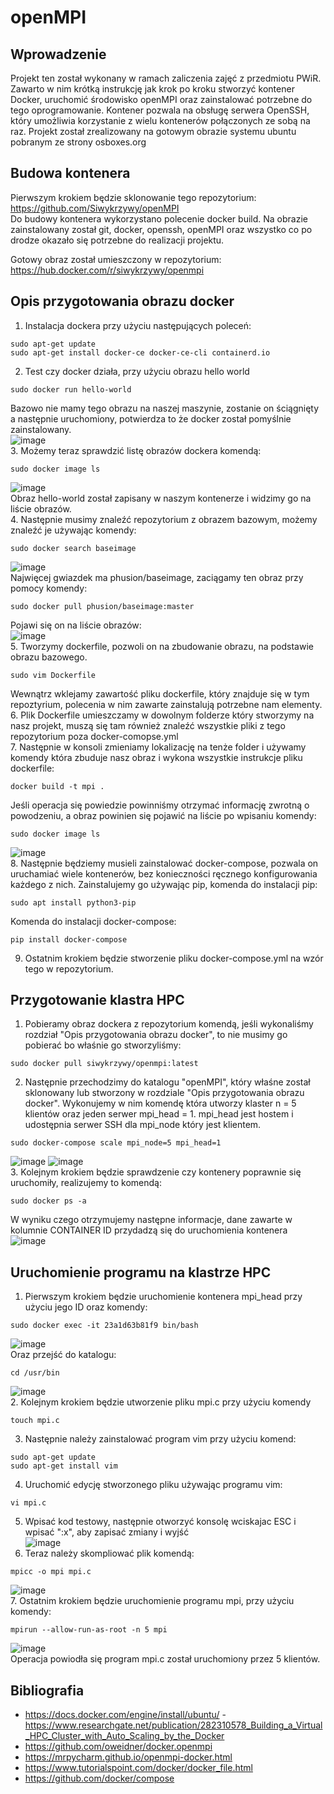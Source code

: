 # openMPI
## Wprowadzenie
Projekt ten został wykonany w ramach zaliczenia zajęć z przedmiotu PWiR. Zawarto w nim krótką instrukcję jak krok po kroku stworzyć kontener Docker, uruchomić środowisko openMPI oraz zainstalować potrzebne do tego oprogramowanie. Kontener pozwala na obsługę serwera OpenSSH, który umożliwia korzystanie z wielu kontenerów połączonych ze sobą na raz. Projekt został zrealizowany na gotowym obrazie systemu ubuntu pobranym ze strony osboxes.org

## Budowa kontenera
Pierwszym krokiem będzie sklonowanie tego repozytorium: https://github.com/Siwykrzywy/openMPI<br/>
Do budowy kontenera wykorzystano polecenie docker build. Na obrazie zainstalowany został git, docker, openssh, openMPI oraz wszystko co po drodze okazało się potrzebne do realizacji projektu.

Gotowy obraz został umieszczony w repozytorium: https://hub.docker.com/r/siwykrzywy/openmpi

## Opis przygotowania obrazu docker
1. Instalacja dockera przy użyciu następujących poleceń:
```
sudo apt-get update
sudo apt-get install docker-ce docker-ce-cli containerd.io
```
2. Test czy docker działa, przy użyciu obrazu hello world
```
sudo docker run hello-world
```
Bazowo nie mamy tego obrazu na naszej maszynie, zostanie on ściągnięty a następnie uruchomiony, potwierdza to że docker został pomyślnie zainstalowany.<br/>
![image](https://user-images.githubusercontent.com/28909864/107254123-4945f880-6a37-11eb-8ae2-f93b111c2d2d.png)<br/>
3. Możemy teraz sprawdzić listę obrazów dockera komendą:
```
sudo docker image ls
```
![image](https://user-images.githubusercontent.com/28909864/107254369-84e0c280-6a37-11eb-81ca-1fd0a81d8a99.png)<br/>
Obraz hello-world został zapisany w naszym kontenerze i widzimy go na liście obrazów.<br/>
4. Następnie musimy znaleźć repozytorium z obrazem bazowym, możemy znaleźć je używając komendy:
```
sudo docker search baseimage
```
![image](https://user-images.githubusercontent.com/28909864/107266301-9b8e1600-6a45-11eb-9bf9-90ce5a67bbd3.png)<br/>
Najwięcej gwiazdek ma phusion/baseimage, zaciągamy ten obraz przy pomocy komendy:
```
sudo docker pull phusion/baseimage:master
```
Pojawi się on na liście obrazów:<br/>
![image](https://user-images.githubusercontent.com/28909864/107267134-c331ae00-6a46-11eb-83e8-389c7e3dfb47.png)<br/>
5. Tworzymy dockerfile, pozwoli on na zbudowanie obrazu, na podstawie obrazu bazowego.
```
sudo vim Dockerfile
```
Wewnątrz wklejamy zawartość pliku dockerfile, który znajduje się w tym repoztyrium, polecenia w nim zawarte zainstalują potrzebne nam elementy.<br/>
6. Plik Dockerfile umieszczamy w dowolnym folderze który stworzymy na nasz projekt, muszą się tam również znaleźć wszystkie pliki z tego repozytorium poza docker-comopse.yml <br/>
7. Następnie w konsoli zmieniamy lokalizację na tenże folder i używamy komendy która zbuduje nasz obraz i wykona wszystkie instrukcje pliku dockerfile:
```
docker build -t mpi .
```
Jeśli operacja się powiedzie powinniśmy otrzymać informację zwrotną o powodzeniu, a obraz powinien się pojawić na liście po wpisaniu komendy:
```
sudo docker image ls
```
![image](https://user-images.githubusercontent.com/28909864/107272145-8f0dbb80-6a4d-11eb-8b67-56717f983685.png)<br/>
8. Następnie będziemy musieli zainstalować docker-compose, pozwala on uruchamiać wiele kontenerów, bez konieczności ręcznego konfigurowania każdego z nich. Zainstalujemy go używając pip, komenda do instalacji pip:
```
sudo apt install python3-pip
```
Komenda do instalacji docker-compose:
```
pip install docker-compose
```
9. Ostatnim krokiem będzie stworzenie pliku docker-compose.yml na wzór tego w repozytorium.
## Przygotowanie klastra HPC
1. Pobieramy obraz dockera z repozytorium komendą, jeśli wykonaliśmy rozdział "Opis przygotowania obrazu docker", to nie musimy go pobierać bo właśnie go stworzyliśmy:
```
sudo docker pull siwykrzywy/openmpi:latest
```
2. Następnie przechodzimy do katalogu "openMPI", który właśne został sklonowany lub stworzony w rozdziale "Opis przygotowania obrazu docker".
Wykonujemy w nim komendę która utworzy klaster n = 5 klientów oraz jeden serwer mpi_head = 1. mpi_head jest hostem i udostępnia serwer SSH dla mpi_node który jest klientem.
```
sudo docker-compose scale mpi_node=5 mpi_head=1
```
![image](https://user-images.githubusercontent.com/28909864/107273790-d39a5680-6a4f-11eb-915f-14539051e5e2.png)
![image](https://user-images.githubusercontent.com/28909864/107273918-05132200-6a50-11eb-9015-39fee31e387b.png)<br/>
3. Kolejnym krokiem będzie sprawdzenie czy kontenery poprawnie się uruchomiły, realizujemy to komendą:
```
sudo docker ps -a
```
W wyniku czego otrzymujemy następne informacje, dane zawarte w kolumnie CONTAINER ID przydadzą się do uruchomienia kontenera<br/>
![image](https://user-images.githubusercontent.com/28909864/107273574-861de980-6a4f-11eb-80a6-021c71073790.png)
## Uruchomienie programu na klastrze HPC
1. Pierwszym krokiem będzie uruchomienie kontenera mpi_head przy użyciu jego ID oraz komendy:
```
sudo docker exec -it 23a1d63b81f9 bin/bash
```
![image](https://user-images.githubusercontent.com/28909864/107069837-c88ebe80-67e2-11eb-92d5-f2682269618c.png)<br/>
Oraz przejść do katalogu:
 ```
cd /usr/bin
```
![image](https://user-images.githubusercontent.com/28909864/107274378-94203a00-6a50-11eb-998d-8470ab65d674.png)<br/>
2. Kolejnym krokiem będzie utworzenie pliku mpi.c przy użyciu komendy
```
touch mpi.c
```
3. Następnie należy zainstalować program vim przy użyciu komend:
```
sudo apt-get update
sudo apt-get install vim

```
4. Uruchomić edycję stworzonego pliku używając programu vim:
```
vi mpi.c

```
5. Wpisać kod testowy, następnie otworzyć konsolę wciskajac ESC i wpisać ":x", aby zapisać zmiany i wyjść<br/>
![image](https://user-images.githubusercontent.com/28909864/107070447-a6497080-67e3-11eb-90c4-071a90aa8e4b.png)
6. Teraz należy skompliować plik komendą:
```
mpicc -o mpi mpi.c
```
![image](https://user-images.githubusercontent.com/28909864/107070628-e0b30d80-67e3-11eb-911e-66cd72a37b05.png)<br/>
7. Ostatnim krokiem będzie uruchomienie programu mpi, przy użyciu komendy:
```
mpirun --allow-run-as-root -n 5 mpi

```
![image](https://user-images.githubusercontent.com/28909864/107274846-42c47a80-6a51-11eb-8ed5-849541ec9786.png)<br/>
Operacja powiodła się program mpi.c został uruchomiony przez 5 klientów.

## Bibliografia
- https://docs.docker.com/engine/install/ubuntu/
-https://www.researchgate.net/publication/282310578_Building_a_Virtual_HPC_Cluster_with_Auto_Scaling_by_the_Docker
- https://github.com/oweidner/docker.openmpi
- https://mrpycharm.github.io/openmpi-docker.html
- https://www.tutorialspoint.com/docker/docker_file.html
- https://github.com/docker/compose
